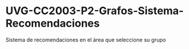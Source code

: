 # UVG-CC2003-P2-Grafos-Sistema-Recomendaciones
 Sistema de recomendaciones en el área que seleccione su grupo
